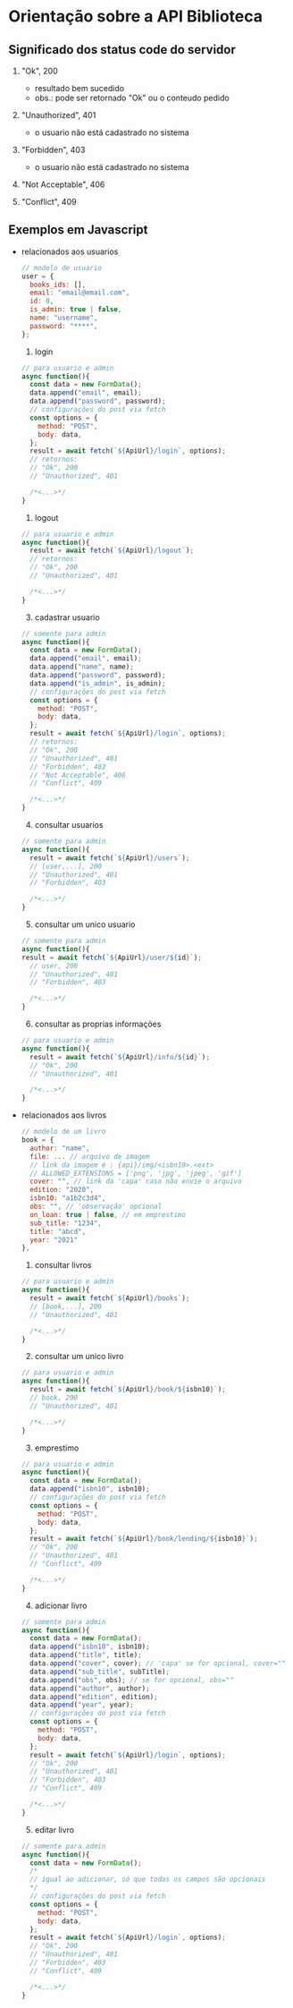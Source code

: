 # Orientação sobre a API Biblioteca

## Significado dos status code do servidor

1. "Ok", 200
   - resultado bem sucedido
   - obs.: pode ser retornado "Ok" ou o conteudo pedido
2. "Unauthorized", 401
   - o usuario não está cadastrado no sistema
3. "Forbidden", 403

   - o usuario não está cadastrado no sistema

4. "Not Acceptable", 406
5. "Conflict", 409

## Exemplos em Javascript

- relacionados aos usuarios

  ```js
  // modelo de usuario
  user = {
    books_ids: [],
    email: "email@email.com",
    id: 0,
    is_admin: true | false,
    name: "username",
    password: "****",
  };
  ```

  1. login

  ```js
  // para usuario e admin
  async function(){
    const data = new FormData();
    data.append("email", email);
    data.append("password", password);
    // configurações do post via fetch
    const options = {
      method: "POST",
      body: data,
    };
    result = await fetch(`${ApiUrl}/login`, options);
    // retornos:
    // "Ok", 200
    // "Unauthorized", 401

    /*<...>*/
  }
  ```

  1. logout

  ```js
  // para usuario e admin
  async function(){
    result = await fetch(`${ApiUrl}/logout`);
    // retornos:
    // "Ok", 200
    // "Unauthorized", 401

    /*<...>*/
  }
  ```

  3. cadastrar usuario

  ```js
  // somente para admin
  async function(){
    const data = new FormData();
    data.append("email", email);
    data.append("name", name);
    data.append("password", password);
    data.append("is_admin", is_admin);
    // configurações do post via fetch
    const options = {
      method: "POST",
      body: data,
    };
    result = await fetch(`${ApiUrl}/login`, options);
    // retornos:
    // "Ok", 200
    // "Unauthorized", 401
    // "Forbidden", 403
    // "Not Acceptable", 406
    // "Conflict", 409

    /*<...>*/
  }
  ```

  4. consultar usuarios

  ```js
  // somente para admin
  async function(){
    result = await fetch(`${ApiUrl}/users`);
    // [user,...], 200
    // "Unauthorized", 401
    // "Forbidden", 403

    /*<...>*/
  }
  ```

  5. consultar um unico usuario

  ```js
  // somente para admin
  async function(){
  result = await fetch(`${ApiUrl}/user/${id}`);
    // user, 200
    // "Unauthorized", 401
    // "Forbidden", 403

    /*<...>*/
  }
  ```

  6. consultar as proprias informações

  ```js
  // para usuario e admin
  async function(){
    result = await fetch(`${ApiUrl}/info/${id}`);
    // "Ok", 200
    // "Unauthorized", 401

    /*<...>*/
  }
  ```

- relacionados aos livros

  ```js
  // modelo de um livro
  book = {
    author: "name",
    file: ... // arquivo de imagem
    // link da imagem é : {api}/img/<isbn10>.<ext>
    // ALLOWED_EXTENSIONS = ['png', 'jpg', 'jpeg', 'gif']
    cover: "", // link da 'capa' caso nâo envie o arquivo
    edition: "2020",
    isbn10: "a1b2c3d4",
    obs: "", // 'observação' opcional
    on_loan: true | false, // em emprestimo
    sub_title: "1234",
    title: "abcd",
    year: "2021"
  },
  ```

  1. consultar livros

  ```js
  // para usuario e admin
  async function(){
    result = await fetch(`${ApiUrl}/books`);
    // [book,...], 200
    // "Unauthorized", 401

    /*<...>*/
  }
  ```

  2. consultar um unico livro

  ```js
  // para usuario e admin
  async function(){
    result = await fetch(`${ApiUrl}/book/${isbn10}`);
    // book, 200
    // "Unauthorized", 401

    /*<...>*/
  }
  ```

  3. emprestimo

  ```js
  // para usuario e admin
  async function(){
    const data = new FormData();
    data.append("isbn10", isbn10);
    // configurações do post via fetch
    const options = {
      method: "POST",
      body: data,
    };
    result = await fetch(`${ApiUrl}/book/lending/${isbn10}`);
    // "Ok", 200
    // "Unauthorized", 401
    // "Conflict", 409

    /*<...>*/
  }
  ```

  4. adicionar livro

  ```js
  // somente para admin
  async function(){
    const data = new FormData();
    data.append("isbn10", isbn10);
    data.append("title", title);
    data.append("cover", cover); // 'capa' se for opcional, cover=""
    data.append("sub_title", subTitle);
    data.append("obs", obs); // se for opcional, obs=""
    data.append("author", author);
    data.append("edition", edition);
    data.append("year", year);
    // configurações do post via fetch
    const options = {
      method: "POST",
      body: data,
    };
    result = await fetch(`${ApiUrl}/login`, options);
    // "Ok", 200
    // "Unauthorized", 401
    // "Forbidden", 403
    // "Conflict", 409

    /*<...>*/
  }
  ```

  5. editar livro

  ```js
  // somente para admin
  async function(){
    const data = new FormData();
    /*
    // igual ao adicionar, só que todas os campos são opcionais
    */
    // configurações do post via fetch
    const options = {
      method: "POST",
      body: data,
    };
    result = await fetch(`${ApiUrl}/login`, options);
    // "Ok", 200
    // "Unauthorized", 401
    // "Forbidden", 403
    // "Conflict", 409

    /*<...>*/
  }
  ```
